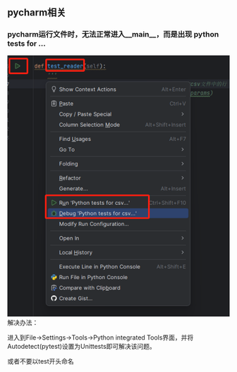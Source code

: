 ## pycharm相关
### pycharm运行文件时，无法正常进入__main__，而是出现 python tests for ...
![](Pasted%20image%2020240624145524.png)
解决办法：

进入到File->Settings->Tools->Python integrated Tools界面，并将Autodetect(pytest)设置为Unittests即可解决该问题。

或者不要以test开头命名